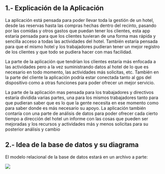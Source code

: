 ## 1.- Explicación de la Aplicación

La aplicación está pensada para poder llevar toda la gestión de un hotel, desde las reservas hasta las compras hechas dentro del recinto, pasando por las comidas y otros gastos que puedan tener los clientes, esta app estaría pensada para que los clientes tuvieran de una forma mas rápida y sencilla acceso a todas las actividades del hotel.
También estaría pensada para que el mismo hotel y los trabajadores pudieran tener un mejor registro de los clientes y que todo se pudiera hacer con mas facilidad.

La parte de la aplicación que tendrían los clientes estaría más enfocada a las actividades pero a la vez suministrando datos al hotel de lo que es necesario en todo momento, las actividades más solicitas, etc. También en la parte del cliente la aplicación podría estar conectada tanto al gps del dispositivo como a otras funciones para poder ofrecer un mejor servicio.

La parte de la aplicación mas pensada para los trabajadores y directivos estaría dividida varias partes, una para los mismos trabajadores tanto para que pudieran saber que es lo que la gente necesita en ese momento como para saber donde es más necesario su apoyo.
La aplicación también contaría con una parte de análisis de datos para poder ofrecer cada cierto tiempo a dirección del hotel un informe con las cosas que pueden ser mejoradas y los recursos y actividades más y menos solicitas para su posterior análisis y cambio


## 2.- Idea de la base de datos y su diagrama

El modelo relacional de la base de datos estará en un archivo a parte:

<img src="https://raw.githubusercontent.com/jorgejpg/Multimedia/master/MER_Hotel.png">
